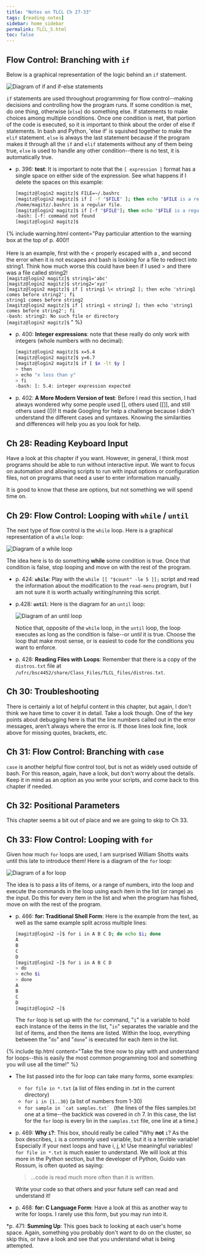 ```yaml
---
title: "Notes on TLCL Ch 27-33"
tags: [reading notes]
sidebar: home_sidebar
permalink: TLCL_5.html
toc: false
---
```


## Flow Control: Branching with `if`

Below is a graphical representation of the logic behind an `if` statement. 

![Diagram of if and if-else statements](images/if_statements.png)

`if` statements are used throughout programming for flow control--making decisions and controlling how the program runs. If some condition is met, do one thing, otherwise (`else`) do something else. If statements to make choices among multiple conditions. Once one condition is met, that portion of the code is executed, so it is important to think about the order of else if statements. In bash and Python, 'else if' is squished together to make the `elif` statement. `else` is always the last statement because if the program makes it through all the `if` and `elif` statements without any of them being true, `else` is used to handle any other condition--there is no test, it is automatically true.

* p. 396: **test**: It is important to note that the `[ expression ]` format has a single space on either side of the expression. See what happens if I delete the spaces on this example:

    ```bash
    [magitz@login2 magitz]$ FILE=~/.bashrc
    [magitz@login2 magitz]$ if [ -f "$FILE" ]; then echo "$FILE is a regular file."; fi
    /home/magitz/.bashrc is a regular file.
    [magitz@login2 magitz]$ if [-f "$FILE"]; then echo "$FILE is a regular file."; fi
    -bash: [-f: command not found
    [magitz@login2 magitz]$
    ```

{% include warning.html content="Pay particular attention to the warning box at the top of p. 400!!<br><br>Here is an example, first with the < properly escaped with a \, and second the error when it is not escapes and bash is looking for a file to redirect into string1. Think how much worse this could have been if I used > and there was a file called string2!
<br>
`[magitz@login2 magitz]$ string1='abc'`
<br>
`[magitz@login2 magitz]$ string2='xyz'`
<br>
`[magitz@login2 magitz]$ if [ string1 \< string2 ]; then echo 'string1 comes before string2'; fi`
<br>
`string1 comes before string2`
<br>
`[magitz@login2 magitz]$ if [ string1 < string2 ]; then echo 'string1 comes before string2'; fi`
<br>
`-bash: string2: No such file or directory`
<br>
`[magitz@login2 magitz]$`
" %}

* p. 400: **Integer expressions**: note that these really do only work with integers (whole numbers with no decimal):

    ```bash
    [magitz@login2 magitz]$ x=5.4
    [magitz@login2 magitz]$ y=6.7
    [magitz@login2 magitz]$ if [ $x -lt $y ]
    > then
    > echo "x less than y"
    > fi
    -bash: [: 5.4: integer expression expected
    ```

* p. 402: **A More Modern Version of test**: Before I read this section, I had always wondered why some people used [], others used [[]], and still others used (())! It made Googling for help a challenge because I didn't understand the different cases and syntaxes. Knowing the similarities and differences will help you as you look for help.

## Ch 28: Reading Keyboard Input

Have a look at this chapter if you want. However, in general, I think most programs should be able to run without interactive input. We want to focus on automation and allowing scripts to run with input options or configuration files, not on programs that need a user to enter information manually. 

It is good to know that these are options, but not something we will spend time on.


## Ch 29: Flow Control: Looping with `while` / `until`

The next type of flow control is the `while` loop. Here is a graphical representation of a `while` loop:

![Diagram of a while loop](images/while_loop.png)

The idea here is to do something **while** some condition is true. Once that condition is false, stop looping and move on with the rest of the program.

* p. 424: **`while`**: Play with the `while [[ "$count" -le 5 ]];` script and read the information about the modification to the `read-menu` program, but I am not sure it is worth actually writing/running this script.

* p.428: **`until`**: Here is the diagram for an `until` loop:

  ![Diagram of an until loop](images/until_loop.png)

  Notice that, opposite of the `while` loop, in the `until` loop, the loop executes as long as the condition is false--or *until* it is true. Choose the loop that make most sense, or is easiest to code for the conditions you want to enforce.

 * p. 428: **Reading Files with Loops**: Remember that there is a copy of the `distros.txt` file at `/ufrc/bsc4452/share/Class_Files/TLCL_files/distros.txt`.

## Ch 30: Troubleshooting

There is certainly a lot of helpful content in this chapter, but again, I don't think we have time to cover it in detail. Take a look though. One of the key points about debugging here is that the line numbers called out in the error messages, aren't always where the error is. If those lines look fine, look above for missing quotes, brackets, etc.

## Ch 31: Flow Control: Branching with `case`

`case` is another helpful flow control tool, but is not as widely used outside of bash. For this reason, again, have a look, but don't worry about the details. Keep it in mind as an option as you write your scripts, and come back to this chapter if needed.

## Ch 32: Positional Parameters

This chapter seems a bit out of place and we are going to skip to Ch 33.

## Ch 33: Flow Control: Looping with `for`

Given how much `for` loops are used, I am surprised William Shotts waits until this late to introduce them! Here is a diagram of the `for` loop:

![Diagram of a for loop](images/for_loop.png)

The idea is to pass a lits of items, or a range of numbers, into the loop and execute the commands in the loop using each item in the list (or range) as the input. Do this for every item in the list and when the program has fished, move on with the rest of the program.

* p. 466: **for: Traditional Shell Form**: Here is the example from the text, as well as the same example split across multiple lines:

    ```bash
    [magitz@login2 ~]$ for i in A B C D; do echo $i; done
    A
    B
    C
    D
    [magitz@login2 ~]$ for i in A B C D
    > do
    > echo $i
    > done
    A
    B
    C
    D
    [magitz@login2 ~]$
    ```

    The `for` loop is set up with the `for` command, "`i`" is a variable to hold each instance of the items in the list, "`in`" separates the variable and the list of items, and then the items are listed. Within the loop, everything between the "`do`" and "`done`" is executed for each item in the list.

{% include tip.html content="Take the time now to play with and understand for loops--this is easily the most common programming tool and something you will use all the time!" %}

* The list passed into the for loop can take many forms, some examples:

    * `for file in *.txt` (a list of files ending in .txt in the current directory)
    * `for i in {1..30}` (a list of numbers from 1-30)
    * ``for sample in `cat samples.txt` `` (the lines of the files samples.txt one at a time--the backtick was covered in ch 7. In this case, the list for the `for` loop is every lin in the `samples.txt` file, one line at a time.)

* p. 469: **Why `i`?**: This box, should really be called "Why **not** `i`? As the box describes, `i` is a commonly used variable, but it is a terrible variable! Especially if your next loops and have i, j, k! Use meaningful variables! `for file in *.txt` is much easier to understand. We will look at this more in the Python section, but the developer of Python, Guido van Rossum, is often quoted as saying:

  > ...code is read much more often than it is written.

  Write your code so that others and your future self can read and understand it!

* p. 468: **for: C Language Form**: Have a look at this as another way to write for loops. I rarely use this form, but you may run into it.

*p. 471: **Summing Up**: This goes back to looking at each user's home space. Again, something you probably don't want to do on the cluster, so skip this, or have a look and see that you understand what is being attempted.
